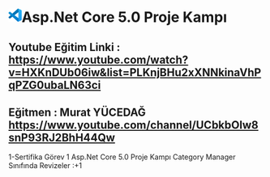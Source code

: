 # Asp.Net Core 5.0 Proje Kampı <img align="left" alt="Visual Studio Code" width="26px" src="https://raw.githubusercontent.com/github/explore/80688e429a7d4ef2fca1e82350fe8e3517d3494d/topics/visual-studio-code/visual-studio-code.png" />
## Youtube Eğitim Linki : https://www.youtube.com/watch?v=HXKnDUb06iw&list=PLKnjBHu2xXNNkinaVhPqPZG0ubaLN63ci
## Eğitmen : Murat YÜCEDAĞ https://www.youtube.com/channel/UCbkbOlw8snP93RJ2BhH44Qw

1-Sertifika Görev 1 Asp.Net Core 5.0 Proje Kampı Category Manager Sınıfında Revizeler  :+1
